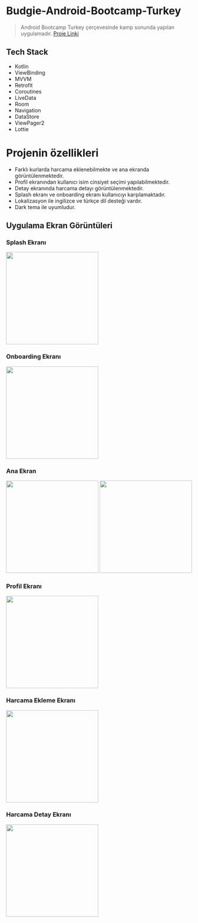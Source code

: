 # Budgie-Android-Bootcamp-Turkey

>Android Bootcamp Turkey çerçevesinde kamp sonunda yapılan uygulamadır.
>[Proje Linki](https://github.com/erkanercan/android-bootcamp-turkey-bitirme-projesi)

## Tech Stack

* Kotlin
* ViewBinding
* MVVM
* Retrofit
* Coroutines
* LiveData
* Room
* Navigation
* DataStore
* ViewPager2
* Lottie

# Projenin özellikleri
* Farklı kurlarda harcama eklenebilmekte ve ana ekranda görüntülenmektedir.
* Profil ekranından kullanıcı isim cinsiyet seçimi yapılabilmektedir.
* Detay ekranında harcama detayı görüntülenmektedir.
* Splash ekranı ve onboarding ekranı kullanıcıyı karşılamaktadır.
* Lokalizasyon ile ingilizce ve türkçe dil desteği vardır.
* Dark tema ile uyumludur.

## Uygulama Ekran Görüntüleri

### Splash Ekranı
<img src="https://github.com/vic5us/Budgie-Android-Bootcamp-Turkey/blob/main/screenshots/splash.jpg" width="250px">

### Onboarding Ekranı
<img src="https://github.com/vic5us/Budgie-Android-Bootcamp-Turkey/blob/main/screenshots/exchange.jpg" width="250px">

### Ana Ekran
<img src="https://github.com/vic5us/Budgie-Android-Bootcamp-Turkey/blob/main/screenshots/home.jpg" width="250px">
<img src="https://github.com/vic5us/Budgie-Android-Bootcamp-Turkey/blob/main/screenshots/homelight.jpg" width="250px">

### Profil Ekranı
<img src="https://github.com/vic5us/Budgie-Android-Bootcamp-Turkey/blob/main/screenshots/profile.jpg" width="250px">

### Harcama Ekleme Ekranı
<img src="https://github.com/vic5us/Budgie-Android-Bootcamp-Turkey/blob/main/screenshots/addexp.jpg" width="250px">

### Harcama Detay Ekranı
<img src="https://github.com/vic5us/Budgie-Android-Bootcamp-Turkey/blob/main/screenshots/detail.jpg" width="250px">

